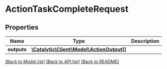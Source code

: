 # ActionTaskCompleteRequest

## Properties
Name | Type | Description | Notes
------------ | ------------- | ------------- | -------------
**outputs** | [**\Catalytic\Client\Model\ActionOutput[]**](ActionOutput.md) |  | [optional] 

[[Back to Model list]](../../README.md#documentation-for-models) [[Back to API list]](../../README.md#documentation-for-api-endpoints) [[Back to README]](../../README.md)

